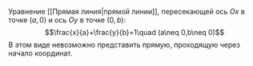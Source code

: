 Уравнение [[Прямая линия|прямой линии]], пересекающей ось $Ox$ в точке $(a,0)$ и ось $Oy$ в точке $(0,b)$:$$\frac{x}{a}+\frac{y}{b}=1\quad (a\neq 0,b\neq 0)$$В этом виде невозможно представить прямую, проходящую через начало координат.